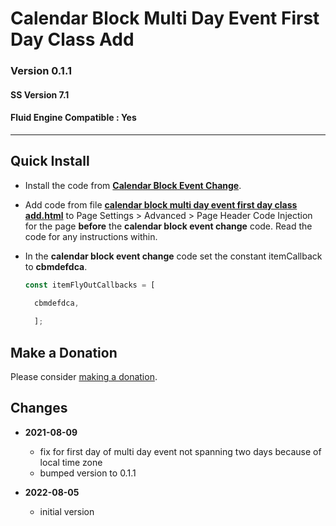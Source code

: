# Calendar Block Multi Day Event First Day Class Add

### Version 0.1.1

#### SS Version 7.1

#### Fluid Engine Compatible : Yes

---

## Quick Install

* Install the code from **[Calendar Block Event Change][1]**.
  
* Add code from file **[calendar block multi day event first day class
  add.html][2]** to Page Settings > Advanced > Page Header Code Injection for
  the page **before** the **calendar block event change** code. Read the code
  for any instructions within.
  
* In the **calendar block event change** code set the constant itemCallback to
  **cbmdefdca**.
  
  ```javascript
  const itemFlyOutCallbacks = [
  
    cbmdefdca,
    
    ];
  ```

## Make a Donation

Please consider [making a donation][3].

## Changes

* **2021-08-09**

  * fix for first day of multi day event not spanning two days because of local
    time zone
  * bumped version to 0.1.1
  
* **2022-08-05**

  * initial version

[1]: https://github.com/tomsWebConsulting/twcsl/tree/main/v7.1/Calendar%20Block%20Event%20Change#calendar-block-event-change
[2]: calendar%20block%20multi%20day%20event%20first%20day%20class%20add.html#L1
[3]: https://github.com/tomsWebConsulting/twcsl#make-a-donation
